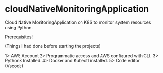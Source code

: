 # cloudNativeMonitoringApplication
 Cloud Native MonitoringApplication  on K8S to monitor system resources using Python.  


Prerequisites!

(Things I had done  before starting the projects)

 1> AWS Account
 2> Programmatic access and AWS configured with CLI.
 3> Python3 Installed.
 4> Docker and Kubectl installed.
 5> Code editor (Vscode)
